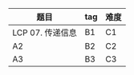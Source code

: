 



题目 | tag | 难度
---------|----------|---------
 LCP 07. 传递信息 | B1 | C1
 A2 | B2 | C2
 A3 | B3 | C3